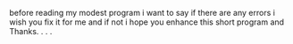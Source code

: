 before reading my modest program
i want to say if there are any errors i wish you fix it for me and if not i hope  you enhance this short program
and Thanks.
.
.
.
